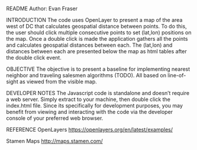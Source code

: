 README
Author: Evan Fraser


INTRODUCTION 
The code uses OpenLayer to present a map of the area west of DC that calculates geospatial distance between points. To do this, the user should click multiple consecutive points to set (lat,lon) positions on the map. Once a double click is made the application gathers all the points and calculates geospatial distances between each. The (lat,lon) and distances between each are presented below the map as html tables after the double click event.

OBJECTIVE 
The objective is to present a baseline for implementing nearest neighbor and traveling salesmen algorithms (TODO).  All based on line-of-sight as viewed from the visible map.

DEVELOPER NOTES 
The Javascript code is standalone and doesn’t require a web server. Simply extract to your machine, then double click the index.html file. Since its specifically for development purposes, you may benefit from viewing and interacting with the code via the developer console of your preferred web browser.

REFERENCE
OpenLayers
https://openlayers.org/en/latest/examples/

Stamen Maps
http://maps.stamen.com/
